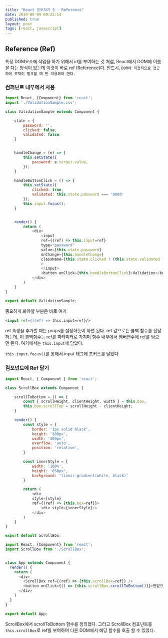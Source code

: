 ```yaml
---
title: "React 공부하기 5 - Reference"
date: 2019-05-09 09:22:14
published: true
layout: post
tags: [react, javascript]
---
```


## Reference (Ref)

특정 DOM요소에 작업을 하기 위해서 id를 부여하는 것 처럼, React에서 DOM에 이름을 다는 방식이 있는데 이것이 바로 ref (Reference)다. 반드시, `DOM에 직접적으로 접근하여 조작이 필요할 때 만 이용해야 한다.`

### 컴퍼넌트 내부에서 사용

```javascript
import React, {Component} from 'react';
import './ValidationSample.css';

class ValidationSample extends Component {

    state = {
        password: '',
        clicked: false,
        validated: false,
    }


    handleChange = (e) => {
        this.setState({
            password: e.target.value,
        });
    }

    handleButtonClick = () => {
        this.setState({
            clicked: true,
            validated: this.state.password === '0000'
        });
        this.input.focus();
    }


    render() {
        return (
            <div>
                <input 
                ref={(ref) => this.input=ref}
                type="password"
                value={this.state.password}
                onChange={this.handleChange}
                className={this.state.clicked ? (this.state.validated ? 'success' : 'failure') : ''}
                >
                </input>
                <button onClick={this.handleButtonClick}>Validation</button>
            </div>
        )
    }
}

export default ValidationSample;
```

중요하게 봐야할 부분은 바로 여기

```html
<input ref={(ref) => this.input=ref}/>
```

ref 속성을 추가할 때는 props를 설정하듯이 하면 된다. ref 값으로는 콜백 함수를 전달하는데, 이 콜백함수는 ref를 파라미터로 가지며 함수 내부에서 멤버변수에 ref를 담으면 된다. 여기에서는 `this.input`에 담았다.

`this.input.focus()`를 통해서 input 태그에 포커스를 달았다.

### 컴포넌트에 Ref 달기

```javascript
import React, { Component } from 'react';

class ScrollBox extends Component {

    scrollToBottom = () => {
        const { scrollHeight, clientHeight, width } = this.box;    
        this.box.scrollTop = scrollHeight - clientHeight;
    }

    render() {
        const style = {
            border: '1px solid black',
            height: '300px',
            width: '300px',
            overflow: 'auto',
            position: 'relative',
        }

        const innerStyle = {
            width: '100%',
            height: '650px',
            background: 'linear-gradient(white, black)'
        }

        return (
            <div
            style={style}
            ref={(ref) => {this.box=ref}}>
                <div style={innerStyle}/>
            </div>
        )
    }
}

export default ScrollBox;
```

```javascript
import React, {Component} from 'react';
import ScrollBox from './ScrollBox';


class App extends Component {
  render() {
    return (
      <div>
        <ScrollBox ref={(ref) => {this.scrollBox=ref}} />
        <button onClick={() => {this.scrollBox.scrollToBottom()}}>맨밑으로</button>
      </div>
    )
  }
}

export default App;
```

ScrollBox에서 scrollToBottom 함수를 정의했다. 그리고 ScrollBox 컴포넌트를 `this.scrollBox`로 ref를 부여하여 다른 DOM에서 해당 함수를 호출 할 수 있었다. 